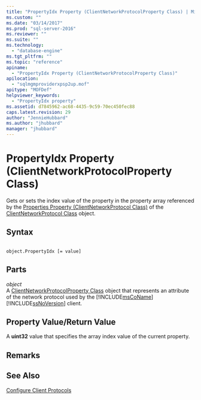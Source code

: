 ```yaml
---
title: "PropertyIdx Property (ClientNetworkProtocolProperty Class) | Microsoft Docs"
ms.custom: ""
ms.date: "03/14/2017"
ms.prod: "sql-server-2016"
ms.reviewer: ""
ms.suite: ""
ms.technology: 
  - "database-engine"
ms.tgt_pltfrm: ""
ms.topic: "reference"
apiname: 
  - "PropertyIdx Property (ClientNetworkProtocolProperty Class)"
apilocation: 
  - "sqlmgmproviderxpsp2up.mof"
apitype: "MOFDef"
helpviewer_keywords: 
  - "PropertyIdx property"
ms.assetid: d7845962-ac68-4435-9c59-70ec450fec88
caps.latest.revision: 29
author: "JennieHubbard"
ms.author: "jhubbard"
manager: "jhubbard"
---
```

# PropertyIdx Property (ClientNetworkProtocolProperty Class)
  Gets or sets the index value of the property in the property array referenced by the [Properties Property (ClientNetworkProtocol Class)](../../../relational-databases/wmi-provider-configuration-classes/clientnetworkprotocol-class/properties-property-clientnetworkprotocol-class.md) of the [ClientNetworkProtocol Class](../../../relational-databases/wmi-provider-configuration-classes/clientnetworkprotocol-class/clientnetworkprotocol-class.md) object.  
  
## Syntax  
  
```  
  
object.PropertyIdx [= value]  
```  
  
## Parts  
 *object*  
 A [ClientNetworkProtocolProperty Class](../../../relational-databases/wmi-provider-configuration-classes/clientnetworkprotocolproperty-class/clientnetworkprotocolproperty-class.md) object that represents an attribute of the network protocol used by the [!INCLUDE[msCoName](../../../includes/msconame-md.md)] [!INCLUDE[ssNoVersion](../../../includes/ssnoversion-md.md)] client.  
  
## Property Value/Return Value  
 A **uint32** value that specifies the array index value of the current property.  
  
## Remarks  
  
## See Also  
 [Configure Client Protocols](../../../database-engine/configure-windows/configure-client-protocols.md)  
  
  